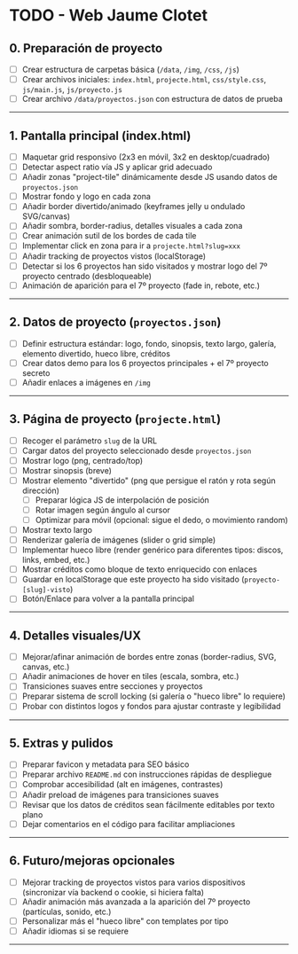 # TODO - Web Jaume Clotet

## 0. Preparación de proyecto
- [ ] Crear estructura de carpetas básica (`/data`, `/img`, `/css`, `/js`)
- [ ] Crear archivos iniciales: `index.html`, `projecte.html`, `css/style.css`, `js/main.js`, `js/proyecto.js`
- [ ] Crear archivo `/data/proyectos.json` con estructura de datos de prueba

---

## 1. Pantalla principal (index.html)
- [ ] Maquetar grid responsivo (2x3 en móvil, 3x2 en desktop/cuadrado)
- [ ] Detectar aspect ratio vía JS y aplicar grid adecuado
- [ ] Añadir zonas "project-tile" dinámicamente desde JS usando datos de `proyectos.json`
- [ ] Mostrar fondo y logo en cada zona
- [ ] Añadir border divertido/animado (keyframes jelly u ondulado SVG/canvas)
- [ ] Añadir sombra, border-radius, detalles visuales a cada zona
- [ ] Crear animación sutil de los bordes de cada tile
- [ ] Implementar click en zona para ir a `projecte.html?slug=xxx`
- [ ] Añadir tracking de proyectos vistos (localStorage)
- [ ] Detectar si los 6 proyectos han sido visitados y mostrar logo del 7º proyecto centrado (desbloqueable)
- [ ] Animación de aparición para el 7º proyecto (fade in, rebote, etc.)

---

## 2. Datos de proyecto (`proyectos.json`)
- [ ] Definir estructura estándar: logo, fondo, sinopsis, texto largo, galería, elemento divertido, hueco libre, créditos
- [ ] Crear datos demo para los 6 proyectos principales + el 7º proyecto secreto
- [ ] Añadir enlaces a imágenes en `/img`

---

## 3. Página de proyecto (`projecte.html`)
- [ ] Recoger el parámetro `slug` de la URL
- [ ] Cargar datos del proyecto seleccionado desde `proyectos.json`
- [ ] Mostrar logo (png, centrado/top)
- [ ] Mostrar sinopsis (breve)
- [ ] Mostrar elemento "divertido" (png que persigue el ratón y rota según dirección)
    - [ ] Preparar lógica JS de interpolación de posición
    - [ ] Rotar imagen según ángulo al cursor
    - [ ] Optimizar para móvil (opcional: sigue el dedo, o movimiento random)
- [ ] Mostrar texto largo
- [ ] Renderizar galería de imágenes (slider o grid simple)
- [ ] Implementar hueco libre (render genérico para diferentes tipos: discos, links, embed, etc.)
- [ ] Mostrar créditos como bloque de texto enriquecido con enlaces
- [ ] Guardar en localStorage que este proyecto ha sido visitado (`proyecto-[slug]-visto`)
- [ ] Botón/Enlace para volver a la pantalla principal

---

## 4. Detalles visuales/UX
- [ ] Mejorar/afinar animación de bordes entre zonas (border-radius, SVG, canvas, etc.)
- [ ] Añadir animaciones de hover en tiles (escala, sombra, etc.)
- [ ] Transiciones suaves entre secciones y proyectos
- [ ] Preparar sistema de scroll locking (si galería o "hueco libre" lo requiere)
- [ ] Probar con distintos logos y fondos para ajustar contraste y legibilidad

---

## 5. Extras y pulidos
- [ ] Preparar favicon y metadata para SEO básico
- [ ] Preparar archivo `README.md` con instrucciones rápidas de despliegue
- [ ] Comprobar accesibilidad (alt en imágenes, contrastes)
- [ ] Añadir preload de imágenes para transiciones suaves
- [ ] Revisar que los datos de créditos sean fácilmente editables por texto plano
- [ ] Dejar comentarios en el código para facilitar ampliaciones

---

## 6. Futuro/mejoras opcionales
- [ ] Mejorar tracking de proyectos vistos para varios dispositivos (sincronizar vía backend o cookie, si hiciera falta)
- [ ] Añadir animación más avanzada a la aparición del 7º proyecto (partículas, sonido, etc.)
- [ ] Personalizar más el "hueco libre" con templates por tipo
- [ ] Añadir idiomas si se requiere

---



